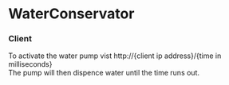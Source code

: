 # WaterConservator

### Client
To activate the water pump vist http://{client ip address}/{time in milliseconds}   
The pump will then dispence water until the time runs out.
